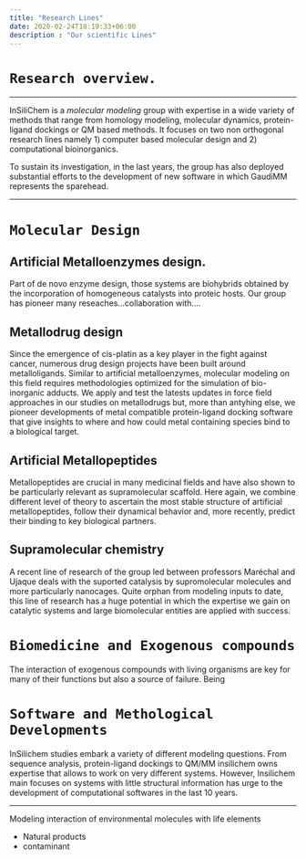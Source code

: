 ```yaml
---
title: "Research Lines"
date: 2020-02-24T18:19:33+06:00
description : "Our scientific Lines"
---
```


# `Research overview.`

***

InSiliChem is a _molecular modeling_ group with expertise in a wide variety of methods that range from homology modeling, molecular dynamics, protein-ligand dockings or QM based methods. It focuses on two non orthogonal research lines namely 1) computer based molecular design and 2) computational bioinorganics.

To sustain its investigation, in the last years, the group has also deployed substantial efforts to the development of new software in which GaudiMM represents the sparehead.

***

# `Molecular Design`

## Artificial Metalloenzymes design.

Part of de novo enzyme design, those systems are biohybrids obtained by the incorporation of homogeneous catalysts into proteic hosts. Our group has pioneer many reseaches...collaboration with....

## Metallodrug design

Since the emergence of cis-platin as a key player in the fight against cancer, numerous drug design projects have been built around metalloligands. Similar to artificial metalloenzymes, molecular modeling on this field requires methodologies optimized for the simulation of bio-inorganic adducts. We apply and test the latests updates in force field approaches in our studies on metallodrugs but, more than antyhing else, we pioneer developments of metal compatible protein-ligand docking software that give insights to where and how could metal containing species bind to a biological target.

## Artificial Metallopeptides

Metallopeptides are crucial in many medicinal fields and have also shown to be particularly relevant as supramolecular scaffold. Here again, we combine different level of theory to ascertain the most stable structure of artificial metallopeptides, follow their dynamical behavior and, more recently, predict their binding to key biological partners.

## Supramolecular chemistry

A recent line of research of the group led between professors Maréchal and Ujaque deals with the suported catalysis by supromolecular molecules and more particularly nanocages. Quite orphan from modeling inputs to date, this line of research has a huge potential in which the expertise we gain on catalytic systems and large biomolecular entities are applied with success.

# `Biomedicine and Exogenous compounds` 

The interaction of exogenous compounds with living organisms are key for many of their functions but also a source of failure. Being 

# `Software and Methological Developments`

InSilichem studies embark a variety of different modeling questions. From sequence analysis, protein-ligand dockings to QM/MM insilichem owns expertise that allows to work on very different systems. However, Insilichem main focuses on systems with little structural information has urge to the development of computational softwares in the last 10 years.




***






Modeling interaction of environmental molecules with life elements

- Natural products
- contaminant






